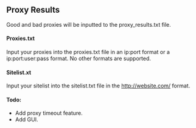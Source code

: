 ## Proxy Results

Good and bad proxies will be inputted to the proxy_results.txt file.

#### Proxies.txt

Input your proxies into the proxies.txt file in an ip:port format or a ip:port:user:pass format. No other formats are supported.

#### Sitelist.xt

Input your sitelist into the sitelist.txt file in the http://website.com/ format.

#### Todo:

- Add proxy timeout feature.
- Add GUI.